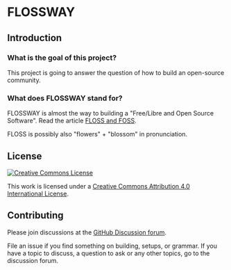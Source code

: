# FLOSSWAY

## Introduction

### What is the goal of this project?

This project is going to answer the question of how to build an open-source community.

### What does FLOSSWAY stand for?

FLOSSWAY is almost the way to building a "Free/Libre and Open Source Software". Read the article [FLOSS and FOSS](https://www.gnu.org/philosophy/floss-and-foss.html).

FLOSS is possibly also "flowers" + "blossom" in pronunciation.

## License

[![Creative Commons License](https://i.creativecommons.org/l/by/4.0/88x31.png)](http://creativecommons.org/licenses/by/4.0/)

This work is licensed under a [Creative Commons Attribution 4.0 International License](http://creativecommons.org/licenses/by/4.0/).

## Contributing

Please join discussions at the [GitHub Discussion forum](https://github.com/flossway/flossway/discussions).

File an issue if you find something on building, setups, or grammar. If you have a topic to discuss, a question to ask or any other topics, go to the discussion forum.
